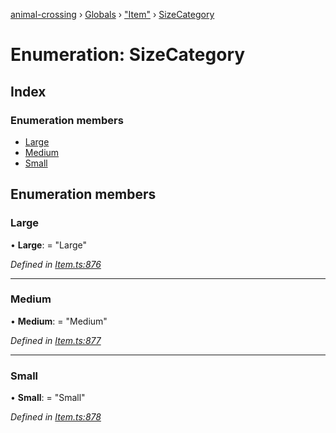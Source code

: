 [animal-crossing](../README.md) › [Globals](../globals.md) › ["Item"](../modules/_item_.md) › [SizeCategory](_item_.sizecategory.md)

# Enumeration: SizeCategory

## Index

### Enumeration members

* [Large](_item_.sizecategory.md#large)
* [Medium](_item_.sizecategory.md#medium)
* [Small](_item_.sizecategory.md#small)

## Enumeration members

###  Large

• **Large**: = "Large"

*Defined in [Item.ts:876](https://github.com/Norviah/animal-crossing/blob/c9eb585/module/types/Item.ts#L876)*

___

###  Medium

• **Medium**: = "Medium"

*Defined in [Item.ts:877](https://github.com/Norviah/animal-crossing/blob/c9eb585/module/types/Item.ts#L877)*

___

###  Small

• **Small**: = "Small"

*Defined in [Item.ts:878](https://github.com/Norviah/animal-crossing/blob/c9eb585/module/types/Item.ts#L878)*
